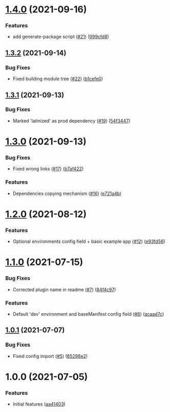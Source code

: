 # [1.4.0](https://github.com/getndazn/kopytko-packager/compare/v1.3.2...v1.4.0) (2021-09-16)


### Features

* add generate-package script ([#21](https://github.com/getndazn/kopytko-packager/issues/21)) ([999cfd8](https://github.com/getndazn/kopytko-packager/commit/999cfd8e8c22508974c8d393fced4a7e1403e7a0))

## [1.3.2](https://github.com/getndazn/kopytko-packager/compare/v1.3.1...v1.3.2) (2021-09-14)


### Bug Fixes

* Fixed building module tree ([#22](https://github.com/getndazn/kopytko-packager/issues/22)) ([b1cefe0](https://github.com/getndazn/kopytko-packager/commit/b1cefe06139798f5c7f7d4efb73b702bb785b9f8))

## [1.3.1](https://github.com/getndazn/kopytko-packager/compare/v1.3.0...v1.3.1) (2021-09-13)


### Bug Fixes

* Marked 'latinized' as prod dependency ([#19](https://github.com/getndazn/kopytko-packager/issues/19)) ([54f3447](https://github.com/getndazn/kopytko-packager/commit/54f3447097eba3415082a01910f5498cfb9399cd))

# [1.3.0](https://github.com/getndazn/kopytko-packager/compare/v1.2.0...v1.3.0) (2021-09-13)


### Bug Fixes

* Fixed wrong links ([#17](https://github.com/getndazn/kopytko-packager/issues/17)) ([b7af422](https://github.com/getndazn/kopytko-packager/commit/b7af42203f781c33f4a169cc82e4152c0ffe0c76))


### Features

* Dependencies copying mechanism ([#16](https://github.com/getndazn/kopytko-packager/issues/16)) ([e721a4b](https://github.com/getndazn/kopytko-packager/commit/e721a4b2a45f12643c10cf070519d9a116d1dee9))

# [1.2.0](https://github.com/getndazn/kopytko-packager/compare/v1.1.0...v1.2.0) (2021-08-12)


### Features

* Optional environments config field + basic example app ([#12](https://github.com/getndazn/kopytko-packager/issues/12)) ([e93fd56](https://github.com/getndazn/kopytko-packager/commit/e93fd5656601e510b8a7567c2b35d2f735cf264d))

# [1.1.0](https://github.com/getndazn/kopytko-packager/compare/v1.0.1...v1.1.0) (2021-07-15)


### Bug Fixes

* Corrected plugin name in readme ([#7](https://github.com/getndazn/kopytko-packager/issues/7)) ([84f4c97](https://github.com/getndazn/kopytko-packager/commit/84f4c974df86907b9ca0d29a48001384e74e8b64))


### Features

* Default 'dev' environment and baseManifest config field ([#8](https://github.com/getndazn/kopytko-packager/issues/8)) ([acaad7c](https://github.com/getndazn/kopytko-packager/commit/acaad7c0ea77d808af345941a6b0d20af0282758))

## [1.0.1](https://github.com/getndazn/kopytko-packager/compare/v1.0.0...v1.0.1) (2021-07-07)


### Bug Fixes

* Fixed config import ([#5](https://github.com/getndazn/kopytko-packager/issues/5)) ([85298e2](https://github.com/getndazn/kopytko-packager/commit/85298e2a38cec2dda701d1140fb132b1b02464d5))

# 1.0.0 (2021-07-05)


### Features

* Initial features ([aa41403](https://github.com/getndazn/kopytko-packager/commit/aa4140312d4e84a4227d9e8b47d8aab2855ab14e))
